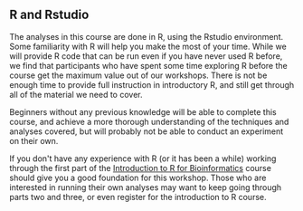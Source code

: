 ## R and Rstudio

The analyses in this course are done in R, using the Rstudio environment. Some familiarity with R will help you make the most of your time. While we will provide R code that can be run even if you have never used R before, we find that participants who have spent some time exploring R before the course get the maximum value out of our workshops. There is not be enough time to provide full instruction in introductory R, and still get through all of the material we need to cover.

Beginners without any previous knowledge will be able to complete this course, and achieve a more thorough understanding of the techniques and analyses covered, but will probably not be able to conduct an experiment on their own.

If you don't have any experience with R (or it has been a while) working through the first part of the [Introduction to R for Bioinformatics](https://ucdavis-bioinformatics-training.github.io/2021-March-Introduction-to-R-for-Bioinformatics/) course should give you a good foundation for this workshop. Those who are interested in running their own analyses may want to keep going through parts two and three, or even register for the introduction to R course.
